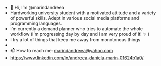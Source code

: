 - 👋 Hi, I’m @marindandreea
- Hardworking university student with a motivated attitude and a variety of powerful skills. Adept in various social media platforms and programming languages.
- I’m currently a demand planner who tries to automate the whole workflow (i'm progressing day by day and i am very proud of it! ✨ ) 
- I try a lot of things that keep me away from monotonous things
- 
- 📫 How to reach me: marindandreea@yahoo.com
- https://www.linkedin.com/in/andreea-daniela-marin-01624b1a0/

<!---
marindandreea/marindandreea is a ✨ special ✨ repository because its `README.md` (this file) appears on your GitHub profile.
You can click the Preview link to take a look at your changes.
--->
